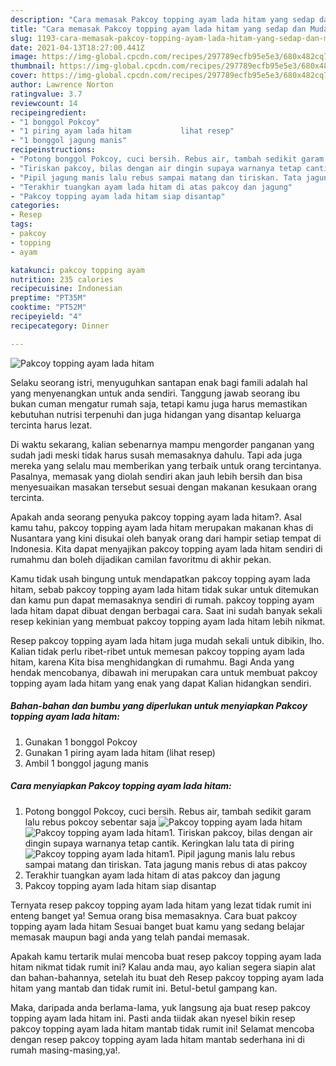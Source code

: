 ```yaml
---
description: "Cara memasak Pakcoy topping ayam lada hitam yang sedap dan Mudah Dibuat"
title: "Cara memasak Pakcoy topping ayam lada hitam yang sedap dan Mudah Dibuat"
slug: 1193-cara-memasak-pakcoy-topping-ayam-lada-hitam-yang-sedap-dan-mudah-dibuat
date: 2021-04-13T18:27:00.441Z
image: https://img-global.cpcdn.com/recipes/297789ecfb95e5e3/680x482cq70/pakcoy-topping-ayam-lada-hitam-foto-resep-utama.jpg
thumbnail: https://img-global.cpcdn.com/recipes/297789ecfb95e5e3/680x482cq70/pakcoy-topping-ayam-lada-hitam-foto-resep-utama.jpg
cover: https://img-global.cpcdn.com/recipes/297789ecfb95e5e3/680x482cq70/pakcoy-topping-ayam-lada-hitam-foto-resep-utama.jpg
author: Lawrence Norton
ratingvalue: 3.7
reviewcount: 14
recipeingredient:
- "1 bonggol Pokcoy"
- "1 piring ayam lada hitam           lihat resep"
- "1 bonggol jagung manis"
recipeinstructions:
- "Potong bonggol Pokcoy, cuci bersih. Rebus air, tambah sedikit garam lalu rebus pokcoy sebentar saja"
- "Tiriskan pakcoy, bilas dengan air dingin supaya warnanya tetap cantik. Keringkan lalu tata di piring"
- "Pipil jagung manis lalu rebus sampai matang dan tiriskan. Tata jagung manis rebus di atas pakcoy"
- "Terakhir tuangkan ayam lada hitam di atas pakcoy dan jagung"
- "Pakcoy topping ayam lada hitam siap disantap"
categories:
- Resep
tags:
- pakcoy
- topping
- ayam

katakunci: pakcoy topping ayam 
nutrition: 235 calories
recipecuisine: Indonesian
preptime: "PT35M"
cooktime: "PT52M"
recipeyield: "4"
recipecategory: Dinner

---
```



![Pakcoy topping ayam lada hitam](https://img-global.cpcdn.com/recipes/297789ecfb95e5e3/680x482cq70/pakcoy-topping-ayam-lada-hitam-foto-resep-utama.jpg)

Selaku seorang istri, menyuguhkan santapan enak bagi famili adalah hal yang menyenangkan untuk anda sendiri. Tanggung jawab seorang ibu bukan cuman mengatur rumah saja, tetapi kamu juga harus memastikan kebutuhan nutrisi terpenuhi dan juga hidangan yang disantap keluarga tercinta harus lezat.

Di waktu  sekarang, kalian sebenarnya mampu mengorder panganan yang sudah jadi meski tidak harus susah memasaknya dahulu. Tapi ada juga mereka yang selalu mau memberikan yang terbaik untuk orang tercintanya. Pasalnya, memasak yang diolah sendiri akan jauh lebih bersih dan bisa menyesuaikan masakan tersebut sesuai dengan makanan kesukaan orang tercinta. 



Apakah anda seorang penyuka pakcoy topping ayam lada hitam?. Asal kamu tahu, pakcoy topping ayam lada hitam merupakan makanan khas di Nusantara yang kini disukai oleh banyak orang dari hampir setiap tempat di Indonesia. Kita dapat menyajikan pakcoy topping ayam lada hitam sendiri di rumahmu dan boleh dijadikan camilan favoritmu di akhir pekan.

Kamu tidak usah bingung untuk mendapatkan pakcoy topping ayam lada hitam, sebab pakcoy topping ayam lada hitam tidak sukar untuk ditemukan dan kamu pun dapat memasaknya sendiri di rumah. pakcoy topping ayam lada hitam dapat dibuat dengan berbagai cara. Saat ini sudah banyak sekali resep kekinian yang membuat pakcoy topping ayam lada hitam lebih nikmat.

Resep pakcoy topping ayam lada hitam juga mudah sekali untuk dibikin, lho. Kalian tidak perlu ribet-ribet untuk memesan pakcoy topping ayam lada hitam, karena Kita bisa menghidangkan di rumahmu. Bagi Anda yang hendak mencobanya, dibawah ini merupakan cara untuk membuat pakcoy topping ayam lada hitam yang enak yang dapat Kalian hidangkan sendiri.

<!--inarticleads1-->

##### Bahan-bahan dan bumbu yang diperlukan untuk menyiapkan Pakcoy topping ayam lada hitam:

1. Gunakan 1 bonggol Pokcoy
1. Gunakan 1 piring ayam lada hitam           (lihat resep)
1. Ambil 1 bonggol jagung manis




<!--inarticleads2-->

##### Cara menyiapkan Pakcoy topping ayam lada hitam:

1. Potong bonggol Pokcoy, cuci bersih. Rebus air, tambah sedikit garam lalu rebus pokcoy sebentar saja
<img src="https://img-global.cpcdn.com/steps/f316a9ba90d9edcb/160x128cq70/pakcoy-topping-ayam-lada-hitam-langkah-memasak-1-foto.jpg" alt="Pakcoy topping ayam lada hitam"><img src="https://img-global.cpcdn.com/steps/6ed97833eea1561f/160x128cq70/pakcoy-topping-ayam-lada-hitam-langkah-memasak-1-foto.jpg" alt="Pakcoy topping ayam lada hitam">1. Tiriskan pakcoy, bilas dengan air dingin supaya warnanya tetap cantik. Keringkan lalu tata di piring
<img src="https://img-global.cpcdn.com/steps/7a6cc4205d77735b/160x128cq70/pakcoy-topping-ayam-lada-hitam-langkah-memasak-2-foto.jpg" alt="Pakcoy topping ayam lada hitam">1. Pipil jagung manis lalu rebus sampai matang dan tiriskan. Tata jagung manis rebus di atas pakcoy
1. Terakhir tuangkan ayam lada hitam di atas pakcoy dan jagung
1. Pakcoy topping ayam lada hitam siap disantap




Ternyata resep pakcoy topping ayam lada hitam yang lezat tidak rumit ini enteng banget ya! Semua orang bisa memasaknya. Cara buat pakcoy topping ayam lada hitam Sesuai banget buat kamu yang sedang belajar memasak maupun bagi anda yang telah pandai memasak.

Apakah kamu tertarik mulai mencoba buat resep pakcoy topping ayam lada hitam nikmat tidak rumit ini? Kalau anda mau, ayo kalian segera siapin alat dan bahan-bahannya, setelah itu buat deh Resep pakcoy topping ayam lada hitam yang mantab dan tidak rumit ini. Betul-betul gampang kan. 

Maka, daripada anda berlama-lama, yuk langsung aja buat resep pakcoy topping ayam lada hitam ini. Pasti anda tiidak akan nyesel bikin resep pakcoy topping ayam lada hitam mantab tidak rumit ini! Selamat mencoba dengan resep pakcoy topping ayam lada hitam mantab sederhana ini di rumah masing-masing,ya!.

